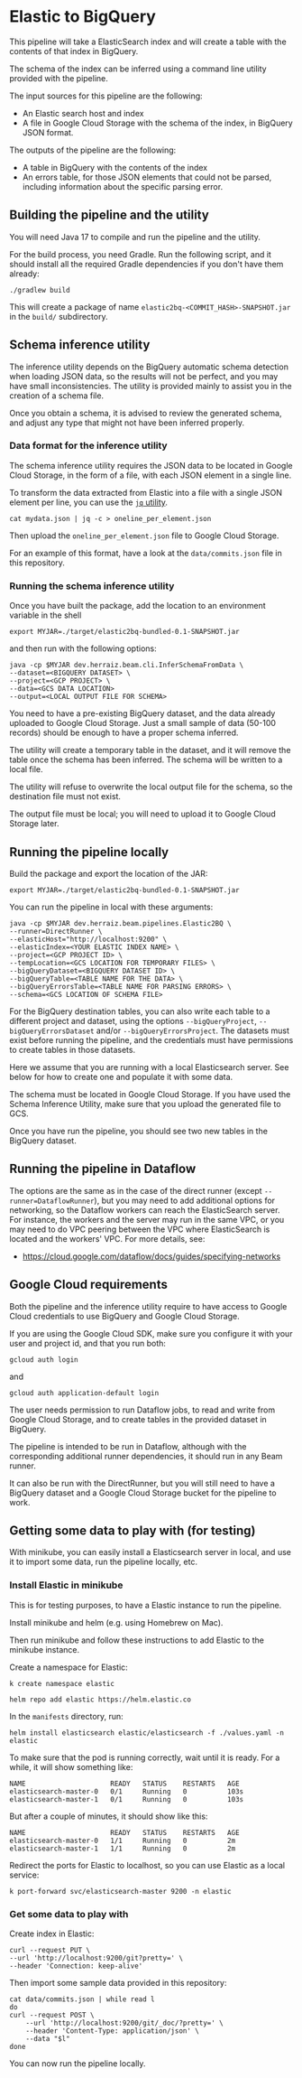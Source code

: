 # Elastic to BigQuery

This pipeline will take a ElasticSearch index and will create a table with the contents of that index in
BigQuery.

The schema of the index can be inferred using a command line utility provided with the pipeline.

The input sources for this pipeline are the following:

* An Elastic search host and index
* A file in Google Cloud Storage with the schema of the index, in BigQuery JSON format.

The outputs of the pipeline are the following:

* A table in BigQuery with the contents of the index
* An errors table, for those JSON elements that could not be parsed, including information about the specific
parsing error.

## Building the pipeline and the utility

You will need Java 17 to compile and run the pipeline and the utility.

For the build process, you need Gradle. Run the following script, and it should install all the
required Gradle dependencies if you don't have them already:

`./gradlew build`

This will create a package of name `elastic2bq-<COMMIT_HASH>-SNAPSHOT.jar` in the `build/` subdirectory.

## Schema inference utility

The inference utility depends on the BigQuery automatic schema detection when loading JSON data, so the
results will not be perfect, and you may have small inconsistencies. The utility is provided mainly to assist
you in the creation of a schema file.

Once you obtain a schema, it is advised to review the generated schema, and adjust any type that might not
have been inferred properly.

### Data format for the inference utility

The schema inference utility requires the JSON data to be located in Google Cloud Storage, in the form of
a file, with each JSON element in a single line.

To transform the data extracted from Elastic into a file with a single JSON element per line, you can use the
[`jq` utility](https://stedolan.github.io/jq/).

`cat mydata.json | jq -c > oneline_per_element.json`

Then upload the `oneline_per_element.json` file to Google Cloud Storage.

For an example of this format, have a look at the `data/commits.json` file in this repository.

### Running the schema inference utility

Once you have built the package, add the location to an environment variable in the shell

`export MYJAR=./target/elastic2bq-bundled-0.1-SNAPSHOT.jar`

and then run with the following options:

```shell
java -cp $MYJAR dev.herraiz.beam.cli.InferSchemaFromData \
--dataset=<BIGQUERY DATASET> \
--project=<GCP PROJECT> \
--data=<GCS DATA LOCATION>
--output=<LOCAL OUTPUT FILE FOR SCHEMA>
```

You need to have a pre-existing BigQuery dataset, and the data already uploaded to Google Cloud Storage. Just
a small sample of data (50-100 records) should be enough to have a proper schema inferred.

The utility will create a temporary table in the dataset, and it will remove the table once the schema has
been inferred. The schema will be written to a local file.

The utility will refuse to overwrite the local output file for the schema, so the destination file must not
exist.

The output file must be local; you will need to upload it to Google Cloud Storage later.

## Running the pipeline locally

Build the package and export the location of the JAR:

`export MYJAR=./target/elastic2bq-bundled-0.1-SNAPSHOT.jar`

You can run the pipeline in local with these arguments:

```shell
java -cp $MYJAR dev.herraiz.beam.pipelines.Elastic2BQ \
--runner=DirectRunner \
--elasticHost="http://localhost:9200" \
--elasticIndex=<YOUR ELASTIC INDEX NAME> \
--project=<GCP PROJECT ID> \
--tempLocation=<GCS LOCATION FOR TEMPORARY FILES> \
--bigQueryDataset=<BIGQUERY DATASET ID> \
--bigQueryTable=<TABLE NAME FOR THE DATA> \
--bigQueryErrorsTable=<TABLE NAME FOR PARSING ERRORS> \
--schema=<GCS LOCATION OF SCHEMA FILE>
```

For the BigQuery destination tables, you can also write each table to a different project and dataset, using
the options `--bigQueryProject`, `--bigQueryErrorsDataset` and/or `--bigQueryErrorsProject`. The datasets
must exist before running the pipeline, and the credentials must have permissions to create tables in those
datasets.

Here we assume that you are running with a local Elasticsearch server. See below for how to create one and
populate it with some data.

The schema must be located in Google Cloud Storage. If you have used the Schema Inference Utility, make sure
that you upload the generated file to GCS.

Once you have run the pipeline, you should see two new tables in the BigQuery dataset.


## Running the pipeline in Dataflow

The options are the same as in the case of the direct runner (except `--runner=DataflowRunner`),
but you may need to add additional options  for networking, so the Dataflow workers can reach the
ElasticSearch server. For instance, the workers and the server may run in the same VPC, or you may need
to do VPC peering between the VPC where ElasticSearch is located and the workers' VPC. For more details, see:

* https://cloud.google.com/dataflow/docs/guides/specifying-networks

## Google Cloud requirements

Both the pipeline and the inference utility require to have access to Google Cloud credentials to use
BigQuery and Google Cloud Storage.

If you are using the Google Cloud SDK, make sure you configure it with your user and project id, and that
you run both:

`gcloud auth login`

and

`gcloud auth application-default login`

The user needs permission to run Dataflow jobs, to read and write from Google Cloud Storage, and to create
tables in the provided dataset in BigQuery.

The pipeline is intended to be run in Dataflow, although with the corresponding additional runner
dependencies, it should run in any Beam runner.

It can also be run with the DirectRunner, but you will still  need to have a BigQuery dataset and a
Google Cloud Storage bucket for the pipeline to work.


## Getting some data to play with (for testing)

With minikube, you can easily install a Elasticsearch server in local, and use it to import some data, run
the pipeline locally, etc.

### Install Elastic in minikube

This is for testing purposes, to have a Elastic instance to run the pipeline.

Install minikube and helm (e.g. using Homebrew on Mac).

Then run minikube and follow these instructions to add Elastic to the minikube instance.

Create a namespace for Elastic:

`k create namespace elastic`

`helm repo add elastic https://helm.elastic.co`

In the `manifests` directory, run:

`helm install elasticsearch elastic/elasticsearch -f ./values.yaml -n elastic`

To make sure that the pod is running correctly, wait until it is ready. For a while, it will show something
like:

```
NAME                     READY   STATUS    RESTARTS   AGE
elasticsearch-master-0   0/1     Running   0          103s
elasticsearch-master-1   0/1     Running   0          103s
```

But after a couple of minutes, it should show like this:

```
NAME                     READY   STATUS    RESTARTS   AGE
elasticsearch-master-0   1/1     Running   0          2m
elasticsearch-master-1   1/1     Running   0          2m
```

Redirect the ports for Elastic to localhost, so you can use Elastic as a local service:

`k port-forward svc/elasticsearch-master 9200 -n elastic`

### Get some data to play with

Create index in Elastic:

```shell
curl --request PUT \
--url 'http://localhost:9200/git?pretty=' \
--header 'Connection: keep-alive'
```

Then import some sample data provided in this repository:

```shell
cat data/commits.json | while read l
do
curl --request POST \
	--url 'http://localhost:9200/git/_doc/?pretty=' \
	--header 'Content-Type: application/json' \
	--data "$l"
done
```

You can now run the pipeline locally.
